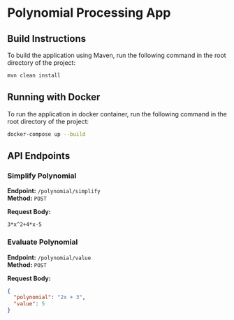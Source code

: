 # Polynomial Processing App

## Build Instructions

To build the application using Maven, run the following command in the root directory of the project:

```sh
mvn clean install
```

## Running with Docker

To run the application in docker container, run the following command in the root directory of the project:

```sh
docker-compose up --build
```

## API Endpoints

### Simplify Polynomial

**Endpoint:** `/polynomial/simplify`  
**Method:** `POST`

**Request Body:**

```text
3*x^2+4*x-5
```

### Evaluate Polynomial

**Endpoint:** `/polynomial/value`  
**Method:** `POST`

**Request Body:**

```json
{
  "polynomial": "2x + 3",
  "value": 5
}

